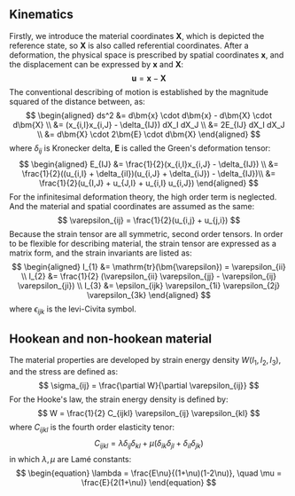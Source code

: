 ## Kinematics
Firstly, we introduce the material coordinates $\bm{X}$, which is depicted the reference state, so $\bm{X}$ is also called referential coordinates. After a deformation, the physical space is prescribed by spatial coordinates $\bm{x}$, and the displacement can be expressed by $\bm{x}$ and $\bm{X}$:
$$
\bm{u} = \bm{x} - \bm{X}
$$
The conventional describing of motion is established by the magnitude squared of the distance between, as:
$$
\begin{aligned}
ds^2 &= d\bm{x} \cdot d\bm{x} - d\bm{X} \cdot d\bm{X} \\
&= (x_{i,I}x_{i,J} - \delta_{IJ}) dX_I dX_J \\
&= 2E_{IJ} dX_I dX_J \\
&= d\bm{X} \cdot 2\bm{E} \cdot d\bm{X}
\end{aligned}
$$
where $\delta_{ij}$ is Kronecker delta, $\bm{E}$ is called the Green's deformation tensor:
$$
\begin{aligned}
E_{IJ} &= \frac{1}{2}(x_{i,I}x_{i,J} - \delta_{IJ}) \\
&= \frac{1}{2}((u_{i,I} + \delta_{iI})(u_{i,J} + \delta_{iJ}) - \delta_{IJ})\\
&= \frac{1}{2}(u_{I,J} + u_{J,I} + u_{i,I} u_{i,J})
\end{aligned}
$$
For the infinitesimal deformation theory, the high order term is neglected. And the material and spatial coordinates are assumed as the same:
$$
\varepsilon_{ij} = \frac{1}{2}(u_{i,j} + u_{j,i})
$$
Because the strain tensor are all symmetric, second order tensors. In order to be flexible for describing material, the strain tensor are expressed as a matrix form, and the strain invariants are listed as:
$$
\begin{aligned}
I_{1} &= \mathrm{tr}(\bm{\varepsilon}) = \varepsilon_{ii} \\
I_{2} &= \frac{1}{2} (\varepsilon_{ii} \varepsilon_{jj} - \varepsilon_{ij} \varepsilon_{ji}) \\
I_{3} &= \epsilon_{ijk} \varepsilon_{1i} \varepsilon_{2j} \varepsilon_{3k} \end{aligned} 
$$
where $\epsilon_{ijk}$ is the levi-Civita symbol.
## Hookean and non-hookean material
The material properties are developed by strain energy density $W(I_1,I_2,I_3)$, and the stress are defined as:
$$
\sigma_{ij} = \frac{\partial W}{\partial \varepsilon_{ij}}
$$
For the Hooke's law, the strain energy density is defined by:
$$
W = \frac{1}{2} C_{ijkl} \varepsilon_{ij} \varepsilon_{kl}
$$
where $C_{ijkl}$ is the fourth order elasticity tenor:
$$
C_{ijkl} = \lambda \delta_{ij} \delta_{kl} + \mu(\delta_{ik}\delta_{jl} + \delta_{il}\delta_{jk})
$$
in which $\lambda, \mu$ are Lamé constants:
$$
\begin{equation}
\lambda = \frac{E\nu}{(1+\nu)(1-2\nu)}, \quad \mu = \frac{E}{2(1+\nu)}
\end{equation}
$$
